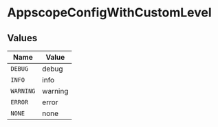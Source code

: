 # AppscopeConfigWithCustomLevel


## Values

| Name      | Value     |
| --------- | --------- |
| `DEBUG`   | debug     |
| `INFO`    | info      |
| `WARNING` | warning   |
| `ERROR`   | error     |
| `NONE`    | none      |